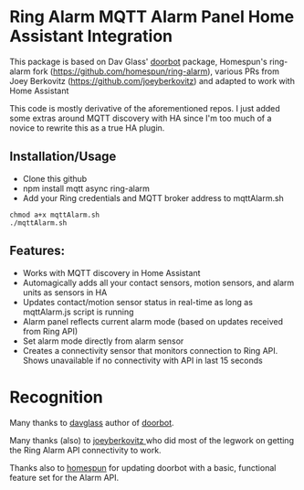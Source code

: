 Ring Alarm MQTT Alarm Panel Home Assistant Integration
=====================
This package is based on Dav Glass' [doorbot](https://github.com/davglass/doorbot) package, Homespun's ring-alarm fork (https://github.com/homespun/ring-alarm), various PRs from Joey Berkovitz (https://github.com/joeyberkovitz) and adapted to work with Home Assistant

This code is mostly derivative of the aforementioned repos.  I just added some extras around MQTT discovery with HA since I'm too much of a novice to rewrite this as a true HA plugin.

Installation/Usage
------------

* Clone this github
* npm install mqtt async ring-alarm
* Add your Ring credentials and MQTT broker address to mqttAlarm.sh
```
chmod a+x mqttAlarm.sh
./mqttAlarm.sh
```

## Features:
* Works with MQTT discovery in Home Assistant
* Automagically adds all your contact sensors, motion sensors, and alarm units as sensors in HA
* Updates contact/motion sensor status in real-time as long as mqttAlarm.js script is running
* Alarm panel reflects current alarm mode (based on updates received from Ring API)
* Set alarm mode directly from alarm sensor 
* Creates a connectivity sensor that monitors connection to Ring API.  Shows unavailable if no connectivity with API in last 15 seconds


# Recognition
Many thanks to [davglass](https://github.com/davglass) author of [doorbot](https://github.com/davglass/doorbot).

Many thanks (also) to [joeyberkovitz ](https://github.com/joeyberkovitz) who did most of the legwork on getting the Ring Alarm API connectivity to work.

Thanks also to [homespun](https://github.com/homespun) for updating doorbot with a basic, functional feature set for the Alarm API.
